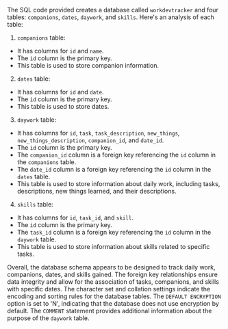 The SQL code provided creates a database called `workdevtracker` and four tables: `companions`, `dates`, `daywork`, and `skills`. Here's an analysis of each table:

1. `companions` table:
- It has columns for `id` and `name`.
- The `id` column is the primary key.
- This table is used to store companion information.

2. `dates` table:
- It has columns for `id` and `date`.
- The `id` column is the primary key.
- This table is used to store dates.

3. `daywork` table:
- It has columns for `id`, `task`, `task_description`, `new_things`, `new_things_description`, `companion_id`, and `date_id`.
- The `id` column is the primary key.
- The `companion_id` column is a foreign key referencing the `id` column in the `companions` table.
- The `date_id` column is a foreign key referencing the `id` column in the `dates` table.
- This table is used to store information about daily work, including tasks, descriptions, new things learned, and their descriptions.

4. `skills` table:
- It has columns for `id`, `task_id`, and `skill`.
- The `id` column is the primary key.
- The `task_id` column is a foreign key referencing the `id` column in the `daywork` table.
- This table is used to store information about skills related to specific tasks.

Overall, the database schema appears to be designed to track daily work, companions, dates, and skills gained. The foreign key relationships ensure data integrity and allow for the association of tasks, companions, and skills with specific dates. The character set and collation settings indicate the encoding and sorting rules for the database tables. The `DEFAULT ENCRYPTION` option is set to 'N', indicating that the database does not use encryption by default. The `COMMENT` statement provides additional information about the purpose of the `daywork` table.